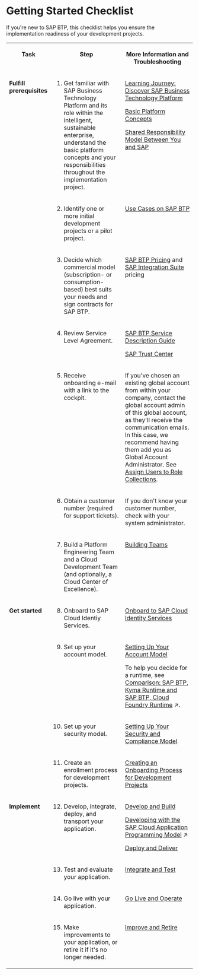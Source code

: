 <!-- loiocbd76632d8aa4cb7bbf175d7607db463 -->

# Getting Started Checklist

If you're new to SAP BTP, this checklist helps you ensure the implementation readiness of your development projects.


<table>
<tr>
<th valign="top">

Task

</th>
<th valign="top">

Step

</th>
<th valign="top">

More Information and Troubleshooting

</th>
</tr>
<tr>
<td valign="top" rowspan="7">

**Fulfill prerequisites**

</td>
<td valign="top">

1. Get familiar with SAP Business Technology Platform and its role within the intelligent, sustainable enterprise, understand the basic platform concepts and your responsibilities throughout the implementation project.

</td>
<td valign="top">

[Learning Journey: Discover SAP Business Technology Platform](https://learning.sap.com/learning-journey/discover-sap-business-technology-platform)

[Basic Platform Concepts](../basic-platform-concepts/basic-platform-concepts-38ecf59.md#loio38ecf59cdda64150a102cfaa62d5faab)

[Shared Responsibility Model Between You and SAP](../shared-responsibility/shared-responsibility-model-between-you-and-sap-898509d.md)

</td>
</tr>
<tr>
<td valign="top">

2. Identify one or more initial development projects or a pilot project.

</td>
<td valign="top">

[Use Cases on SAP BTP](https://www.sap.com/products/business-technology-platform/use-cases.html)

</td>
</tr>
<tr>
<td valign="top">

3. Decide which commercial model \(subscription- or consumption-based\) best suits your needs and sign contracts for SAP BTP.

</td>
<td valign="top">

[SAP BTP Pricing](https://www.sap.com/products/technology-platform/pricing.html?) and [SAP Integration Suite](https://www.sap.com/products/integration-suite/pricing.html) pricing

</td>
</tr>
<tr>
<td valign="top">

4. Review Service Level Agreement.

</td>
<td valign="top">

[SAP BTP Service Description Guide](https://www.sap.com/about/agreements/policies/cloud-platform.html)

[SAP Trust Center](https://www.sap.com/about/trust-center.html)

</td>
</tr>
<tr>
<td valign="top">

5. Receive onboarding e-mail with a link to the cockpit.

</td>
<td valign="top">

If you've chosen an existing global account from within your company, contact the global account admin of this global account, as they'll receive the communication emails. In this case, we recommend having them add you as Global Account Administrator. See [Assign Users to Role Collections](https://help.sap.com/docs/BTP/65de2977205c403bbc107264b8eccf4b/c5766765bda74ad59fe656977c8fa4d6.html?locale=en-US&version=Cloud).

</td>
</tr>
<tr>
<td valign="top">

6. Obtain a customer number \(required for support tickets\).

</td>
<td valign="top">

If you don't know your customer number, check with your system administrator.

</td>
</tr>
<tr>
<td valign="top">

7. Build a Platform Engineering Team and a Cloud Development Team \(and optionally, a Cloud Center of Excellence\).

</td>
<td valign="top">

[Building Teams](../set-up-and-plan/building-teams-fdeddf2.md#loiofdeddf22a6964d86a199b9eb11c7075e) 

</td>
</tr>
<tr>
<td valign="top" rowspan="4">

**Get started**

</td>
<td valign="top">

8. Onboard to SAP Cloud Identiy Services.

</td>
<td valign="top">

[Onboard to SAP Cloud Identity Services](../onboard-to-sap-cloud-identity-services-9c897ee.md) 

</td>
</tr>
<tr>
<td valign="top">

9. Set up your account model.

</td>
<td valign="top">

[Setting Up Your Account Model](../set-up-and-plan/setting-up-your-account-model-2db81f4.md)

To help you decide for a runtime, see [Comparison: SAP BTP, Kyma Runtime and SAP BTP, Cloud Foundry Runtime](https://help.sap.com/viewer/8cc4e6b957be41d0b7a07680d1d9bb07/Cloud/en-US/de5c964bd17443409e11c55f4f5dacb7.html "In SAP BTP, you have the choice between several runtimes.") :arrow_upper_right:.

</td>
</tr>
<tr>
<td valign="top">

10. Set up your security model.

</td>
<td valign="top">

[Setting Up Your Security and Compliance Model](../set-up-and-plan/setting-up-your-security-and-compliance-model-aaaad94.md) 

</td>
</tr>
<tr>
<td valign="top">

11. Create an enrollment process for development projects.

</td>
<td valign="top">

[Creating an Onboarding Process for Development Projects](../set-up-and-plan/creating-an-onboarding-process-for-development-projects-4bd29a8.md) 

</td>
</tr>
<tr>
<td valign="top" rowspan="4">

**Implement**

</td>
<td valign="top">

12. Develop, integrate, deploy, and transport your application.

</td>
<td valign="top">

[Develop and Build](../develop-and-build/develop-and-build-7e30686.md)

[Developing with the SAP Cloud Application Programming Model](https://help.sap.com/viewer/65de2977205c403bbc107264b8eccf4b/Cloud/en-US/00823f91779d4d42aa29a498e0535cdf.html "The SAP Cloud Application Programming Model (CAP) is a framework of languages, libraries, and tools for building enterprise-grade services and applications. It guides developers along a ‘golden path’ of proven best practices and a great wealth of out-of-the-box solutions to recurring tasks.") :arrow_upper_right:

[Deploy and Deliver](../deploy-and-deliver/deploy-and-deliver-5972cdb.md)

</td>
</tr>
<tr>
<td valign="top">

13. Test and evaluate your application.

</td>
<td valign="top">

[Integrate and Test](../integrate-and-test/integrate-and-test-84ddc25.md#loio84ddc25bf6024506b9c56fbbe4438169) 

</td>
</tr>
<tr>
<td valign="top">

14. Go live with your application.

</td>
<td valign="top">

[Go Live and Operate](../go-live-and-monitor/go-live-and-operate-b0ab4fb.md#loiob0ab4fb5cb914ee19923e4a8f020e868) 

</td>
</tr>
<tr>
<td valign="top">

15. Make improvements to your application, or retire it if it's no longer needed.

</td>
<td valign="top">

[Improve and Retire](../improve-and-retire/improve-and-retire-89ffeab.md#loio89ffeab7ea7742fd9a1ad2de4970b077) 

</td>
</tr>
</table>

